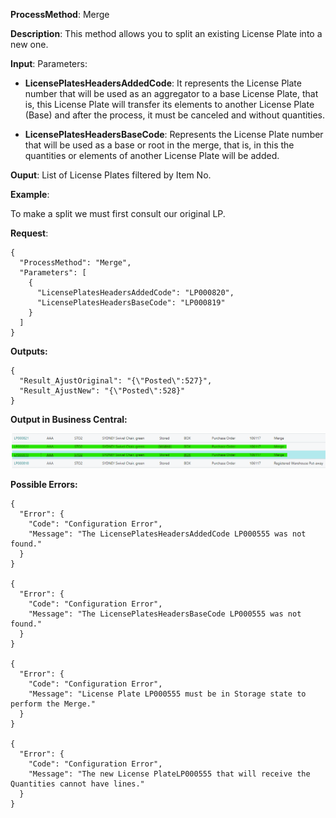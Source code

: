 **ProcessMethod**: Merge

**Description**:
This method allows you to split an existing License Plate into a new one.

**Input**:
Parameters: 
-	**LicensePlatesHeadersAddedCode**: It represents the License Plate number that will be used as an aggregator to a base License Plate, that is, this License Plate will transfer its elements to another License Plate (Base) and after the process, it must be canceled and without quantities.

-	**LicensePlatesHeadersBaseCode**: Represents the License Plate number that will be used as a base or root in the merge, that is, in this the quantities or elements of another License Plate will be added.


**Ouput**: List of License Plates filtered by Item No.



**Example**:

To make a split we must first consult our original LP.

**Request**:

```
{
  "ProcessMethod": "Merge",
  "Parameters": [
    {
      "LicensePlatesHeadersAddedCode": "LP000820",
      "LicensePlatesHeadersBaseCode": "LP000819"
    }
  ]
}
```

**Outputs:**

```
{
  "Result_AjustOriginal": "{\"Posted\":527}",
  "Result_AjustNew": "{\"Posted\":528}"
}
```

**Output in Business Central:**

![image.png](/.attachments/image-22d13190-1dea-4f12-b276-300a344fc380.png)



**Possible Errors:**

```
{
  "Error": {
    "Code": "Configuration Error",
    "Message": "The LicensePlatesHeadersAddedCode LP000555 was not found."
  }
}

{
  "Error": {
    "Code": "Configuration Error",
    "Message": "The LicensePlatesHeadersBaseCode LP000555 was not found."
  }
}

{
  "Error": {
    "Code": "Configuration Error",
    "Message": "License Plate LP000555 must be in Storage state to perform the Merge."
  }
}

{
  "Error": {
    "Code": "Configuration Error",
    "Message": "The new License PlateLP000555 that will receive the Quantities cannot have lines."
  }
}
```





